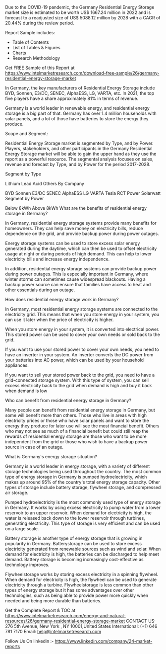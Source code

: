 Due to the COVID-19 pandemic, the Germany Residential Energy Storage market size is estimated to be worth US$ 1667.24 million in 2022 and is forecast to a readjusted size of US$ 5088.12 million by 2028 with a CAGR of 20.44% during the review period.





Report Sample includes:
- Table of Contents
- List of Tables & Figures
- Charts
- Research Methodology

Get FREE Sample of this Report at https://www.intelmarketresearch.com/download-free-sample/26/germany-residential-energy-storage-market




In Germany, the key manufacturers of Residential Energy Storage include BYD, Sonnen, E3/DC, SENEC, AlphaESS, LG, VARTA, etc. In 2021, the top five players have a share approximately 81% in terms of revenue.



Germany is a world leader in renewable energy, and residential energy storage is a big part of that. Germany has over 1.4 million households with solar panels, and a lot of those have batteries to store the energy they produce.

Scope and Segment:



Residential Energy Storage market is segmented by Type, and by Power. Players, stakeholders, and other participants in the Germany Residential Energy Storage market will be able to gain the upper hand as they use the report as a powerful resource. The segmental analysis focuses on sales, revenue and forecast by Type, and by Power for the period 2017-2028.

Segment by Type



Lithium
Lead Acid
Others
By Company



BYD
Sonnen
E3/DC
SENEC
AlphaESS
LG
VARTA
Tesla
RCT Power
Solarwatt
Segment by Power



Below 8kWh
Above 8kWh
What are the benefits of residential energy storage in Germany?



In Germany, residential energy storage systems provide many benefits for homeowners. They can help save money on electricity bills, reduce dependence on the grid, and provide backup power during power outages.



Energy storage systems can be used to store excess solar energy generated during the daytime, which can then be used to offset electricity usage at night or during periods of high demand. This can help to lower electricity bills and increase energy independence.



In addition, residential energy storage systems can provide backup power during power outages. This is especially important in Germany, where winter storms can sometimes cause widespread blackouts. Having a backup power source can ensure that families have access to heat and other essentials during an outage.

How does residential energy storage work in Germany?



In Germany, most residential energy storage systems are connected to the electricity grid. This means that when you store energy in your system, you can use it later when the price of electricity is higher.



When you store energy in your system, it is converted into electrical power. This stored power can be used to cover your own needs or sold back to the grid.



If you want to use your stored power to cover your own needs, you need to have an inverter in your system. An inverter converts the DC power from your batteries into AC power, which can be used by your household appliances.



If you want to sell your stored power back to the grid, you need to have a grid-connected storage system. With this type of system, you can sell excess electricity back to the grid when demand is high and buy it back when demand is low

Who can benefit from residential energy storage in Germany?



Many people can benefit from residential energy storage in Germany, but some will benefit more than others. Those who live in areas with high electricity prices or those who have solar panels and want to store the energy they produce for later use will see the most financial benefit. Others who may not see as much of a financial benefit but could still reap the rewards of residential energy storage are those who want to be more independent from the grid or those who wish to have a backup power source in case of an outage.

What is Germany's energy storage situation?



Germany is a world leader in energy storage, with a variety of different storage technologies being used throughout the country. The most common type of energy storage in Germany is pumped hydroelectricity, which makes up around 95% of the country's total energy storage capacity. Other types of storage include battery storage, flywheel storage, and compressed air storage.



Pumped hydroelectricity is the most commonly used type of energy storage in Germany. It works by using excess electricity to pump water from a lower reservoir to an upper reservoir. When demand for electricity is high, the water is released back down to the lower reservoir through turbines, generating electricity. This type of storage is very efficient and can be used on a large scale.



Battery storage is another type of energy storage that is growing in popularity in Germany. Batterystorage can be used to store excess electricity generated from renewable sources such as wind and solar. When demand for electricity is high, the batteries can be discharged to help meet demand. Battery storage is becoming increasingly cost-effective as technology improves.



Flywheelstorage works by storing excess electricity in a spinning flywheel. When demand for electricity is high, the flywheel can be used to generate electricity through a turbine. Flywheelstorage is less common than other types of energy storage but it has some advantages over other technologies, such as being able to provide power more quickly when needed and being more durable than batteries.

Get the Complete Report & TOC at https://www.intelmarketresearch.com/energy-and-natural-resources/26/germany-residential-energy-storage-market
CONTACT US:
276 5th Avenue, New York , NY 10001,United States
International: (+1) 646 781 7170
Email: help@intelmarketresearch.com

Follow Us On linkedin :- https://www.linkedin.com/company/24-market-reports
